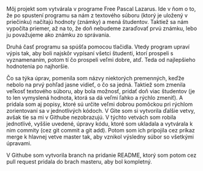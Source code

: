 
Môj projekt som vytvárala v programe Free Pascal Lazarus.
Ide v ňom o to, že po spustení programu sa nám z textového súboru (ktorý je uložený v priečinku) načítajú hodnoty (známky) a mená študentov.
Taktiež sa nám vypočíta priemer, až na to, že doň nebudeme zaraďovať prvú známku, lebo ju považujeme ako známku zo správania.

Druhá časť programu sa spúšťa pomocou tlačidla. Vtedy program upraví výpis tak, aby boli najskôr vypísaní všetci študenti, ktorí prospeli 
s vyznamenaním, potom tí čo prospeli veľmi dobre, atď. Teda od najlepšieho hodnotenia po najhoršie.

Čo sa týka úprav, pomenila som názvy niektorých premenných, keďže nebolo na prvý pohľad jasne vidieť, o čo sa jedná. Taktiež som zmenila 
veľkosť textového súboru, aby bola možnosť, pridať doň viac študentov (je to len vymyslená hodnota, ktorá sa dá veľmi ľahko a rýchlo 
zmeniť).
A pridala som aj popisy, ktoré sú určite veľmi dobrou pomôckou pri rýchlom zorientovaní sa v jednotlivých kódoch.
V Gite som si vytvorila ďalšie vetvy, avšak tie sa mi v Githube nezobrazujú. V týchto vetvách som robila jednotlivé, vyššie uvedené, úpravy
kódu, ktoré som ukladala a vytvárala k nim commity (cez git commit a git add). Potom som ich pripojila cez príkaz merge k hlavnej vetve 
master tak, aby vznikol výsledny súbor so všetkými úpravami. 

V Githube som vytvorila branch na pridanie README, ktorý som potom cez pull request pridala do brach masteru, aby bol kompletný.
